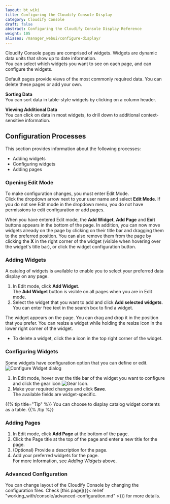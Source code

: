 ```yaml
---
layout: bt_wiki
title: Configuring the Cloudify Console Display
category: Cloudify Console
draft: false
abstract: Configuring the Cloudify Console Display Reference
weight: 105
aliases: /manager_webui/configure-display/
---
```


Cloudify Console pages are comprised of widgets. Widgets are dynamic data units that show up to date information.<br>
You can select which widgets you want to see on each page, and can configure the widgets.

Default pages provide views of the most commonly required data. You can delete these pages or add your own.

**Sorting Data**<br>
You can sort data in table-style widgets by clicking on a column header. 

**Viewing Additional Data**<br>
You can click on data in most widgets, to drill down to additional context-sensitive information.

## Configuration Processes

This section provides information about the following processes:

* Adding widgets
* Configuring widgets
* Adding pages

### Opening Edit Mode

To make configuration changes, you must enter Edit Mode. <br>
Click the dropdown arrow next to your user name and select **Edit Mode**. If you do not see Edit mode in the dropdown menu, you do not have permissions to edit configuration or add pages.<br>

When you have entered Edit mode, the **Add Widget**, **Add Page**  and **Exit** buttons appears in the bottom of the page. In addition, you can now move widgets already on the page by clicking on their title bar and dragging them to the preferred position. You can also remove them from the page by clicking the **X** in the right corner of the widget (visible when hovering over the widget's title bar), or click the widget configuration button.

### Adding Widgets

A catalog of widgets is available to enable you to select your preferred data display on any page.

1. In Edit mode, click **Add Widget**.   
   The **Add Widget** button is visible on all pages when you are in Edit mode.
2. Select the widget that you want to add and click **Add selected widgets**.   
   You can enter free text in the search box to find a widget.

 The widget appears on the page. You can drag and drop it in the position that you prefer. You can resize a widget while holding the resize icon in the lower right corner of the widget.

 * To delete a widget, click the **x** icon in the top right corner of the widget.

### Configuring Widgets

Some widgets have configuration option that you can define or edit.<br>
![Configure Widget dialog]( /images/ui/configure-display/configure-widget.png )

 1. In Edit mode, hover over the title bar of the widget you want to configure and click the gear icon ![Gear Icon]( /images/ui/gear-icon.png ).
 2. Make your required changes and click **Save**.   
    The available fields are widget-specific.

{{% tip title="Tip" %}}
You can choose to display catalog widget contents as a table.
{{% /tip %}}    

### Adding Pages

1. In Edit mode, click **Add Page** at the bottom of the page.
2. Click the Page title at the top of the page and enter a new title for the page.
3. (Optional) Provide a description for the page.
4. Add your preferred widgets for the page.   
   For more information, see *Adding Widgets* above.

### Advanced Configuration

You can change layout of the Cloudify Console by changing the configuration files. Check [this page]({{< relref "working_with/console/advanced-configuration.md" >}}) for more details. 